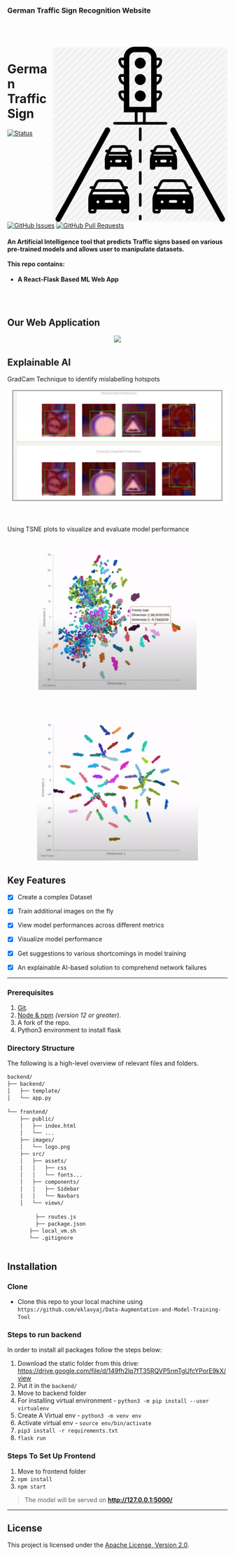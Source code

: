 ### German Traffic Sign Recognition Website
<h1 align="left">
  <br>
    <img src="/images/logo.jpeg" align="right" height=400px >
  <br>
  German Traffic Sign
</h1>

[![Status](https://img.shields.io/badge/status-active-success.svg)]()
[![GitHub Issues](https://img.shields.io/github/issues/MLH-Fellowship/Auto-Tagger.svg)](https://github.com/anjalisoni3655/Bosch/issues)
[![GitHub Pull Requests](https://img.shields.io/github/issues-pr/MLH-Fellowship/Auto-Tagger.svg)](https://github.com/anjalisoni3655/Bosch/pulls)

<h4 align="left">An Artificial Intelligence tool that predicts Traffic signs based on various pre-trained models and allows user to manipulate datasets.  <br><br>
This repo contains:</h4>

* **A React-Flask Based ML Web App**

<br><br>
## Our Web Application
<p align="center">
<img src="/images/Demo.gif" >
</p>

## Explainable AI

GradCam Technique to identify mislabelling hotspots
<p align="center">
<img src="/images/gradcam.png" >
</p>

</br>

Using TSNE plots to visualize and evaluate model performance
<p align="center">
<img src="/images/bad_tsne.png" > 
</p>

</br>

<p align="center">
<img src="/images/good_tsne.png" > 
</p>

## Key Features 

- [x]  Create a complex Dataset    
- [x]  Train additional images on the fly    
- [x]  View model performances across different metrics    
- [x]  Visualize model performance   
- [x] Get suggestions to various shortcomings in model training    
- [x]  An explainable AI-based solution to comprehend network failures


-------

### Prerequisites

1.  [Git](https://git-scm.com/downloads).
2.  [Node & npm](https://nodejs.org/en/download/) _(version 12 or greater)_.
3.  A fork of the repo.
4. Python3 environment to install flask

### Directory Structure

The following is a high-level overview of relevant files and folders.

```
backend/
├── backend/
│   ├── template/
│   └── app.py

└── frontend/
    ├── public/
    │   ├── index.html
    │   └── ...
    ├── images/
    │   └── logo.png
    ├── src/
    │   ├── assets/
    │   │   ├── css
    │   │   └── fonts...
    │   ├── components/
    │   │   ├── Sidebar 
    │   │   └── Navbars
    │   └── views/
 
         ├── routes.js
         ├── package.json
       ├── local_vm.sh
       └── .gitignore
       
```

## Installation

### Clone

- Clone this repo to your local machine using `https://github.com/eklavyaj/Data-Augmentation-and-Model-Training-Tool`

### Steps to run backend

In order to install all packages follow the steps below:

1. Download the static folder from this drive: https://drive.google.com/file/d/149fh2lq7fT35RQVP5rmTgUfcYPorE9kX/view
2. Put it in the `backend/`
 3. Move to backend folder
 4. For installing virtual environment - `python3 -m pip install --user virtualenv`
 5. Create A Virtual env - `python3 -m venv env`
 6. Activate virtual env - `source env/bin/activate`
 7. `pip3 install -r requirements.txt`
 8. `flask run`

### Steps To Set Up Frontend
 1. Move to frontend folder
 2. `npm install`
 3. `npm start`



> The model will be served on **http://127.0.0.1:5000/**

-------


## License
This project is licensed under the [Apache License, Version 2.0]("licence).
